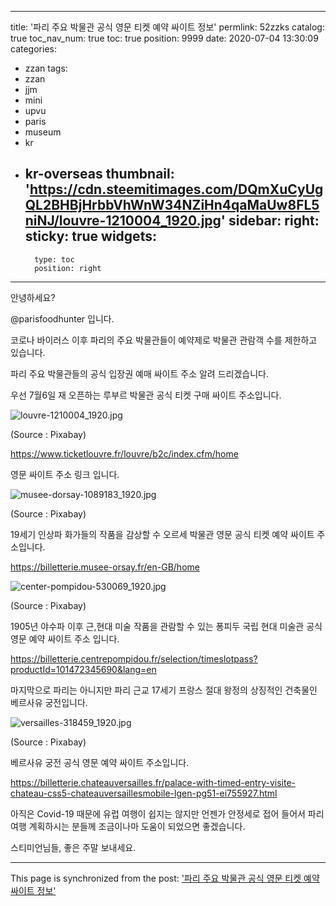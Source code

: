 
---
title: '파리 주요 박물관 공식 영문 티켓 예약 싸이트 정보'
permlink: 52zzks
catalog: true
toc_nav_num: true
toc: true
position: 9999
date: 2020-07-04 13:30:09
categories:
- zzan
tags:
- zzan
- jjm
- mini
- upvu
- paris
- museum
- kr
- kr-overseas
thumbnail: 'https://cdn.steemitimages.com/DQmXuCyUgQL2BHBjHrbbVhWnW34NZiHn4qaMaUw8FL5niNJ/louvre-1210004_1920.jpg'
sidebar:
    right:
        sticky: true
widgets:
    -
        type: toc
        position: right
---


안녕하세요?

@parisfoodhunter 입니다. 

코로나 바이러스 이후 파리의 주요 박물관들이 예약제로 박물관 관람객 수를 제한하고 있습니다. 

파리 주요 박물관들의 공식 입장권 예매 싸이트 주소 알려 드리겠습니다. 

우선 7월6일 재 오픈하는 루부르 박물관 공식 티켓 구매 싸이트 주소입니다. 

![louvre-1210004_1920.jpg](https://cdn.steemitimages.com/DQmXuCyUgQL2BHBjHrbbVhWnW34NZiHn4qaMaUw8FL5niNJ/louvre-1210004_1920.jpg)

(Source :  Pixabay) 

https://www.ticketlouvre.fr/louvre/b2c/index.cfm/home

영문 싸이트 주소 링크 입니다. 

![musee-dorsay-1089183_1920.jpg](https://cdn.steemitimages.com/DQmP1som2f8xur96tXYT1dXFutn1CJLcbx9VhfWd41iywEg/musee-dorsay-1089183_1920.jpg)

(Source : Pixabay)

19세기 인상파 화가들의 작품을 감상할 수 오르세 박물관 영문 공식 티켓 예약 싸이트  주소입니다. 

https://billetterie.musee-orsay.fr/en-GB/home

![center-pompidou-530069_1920.jpg](https://cdn.steemitimages.com/DQmQHQRUTDLWNgitNWChk1X212rBX5hXFzZtvqn5Z3GH7J7/center-pompidou-530069_1920.jpg)

(Source : Pixabay) 

1905년 야수파 이후 근,현대 미술 작품을 관람할 수 있는 퐁피두 국립 현대 미술관 공식 영문 예약 싸이트 주소 입니다. 

https://billetterie.centrepompidou.fr/selection/timeslotpass?productId=101472345690&lang=en

마지막으로 파리는 아니지만 파리 근교 17세기 프랑스 절대 왕정의 상징적인 건축물인 베르사유 궁전입니다.

![versailles-318459_1920.jpg](https://cdn.steemitimages.com/DQmbjom2TGepNggFRNRWZWYXB9UeaK1RZRnwuzXit2DT8p8/versailles-318459_1920.jpg)

(Source : Pixabay)

베르사유 궁전  공식  영문 예약 싸이트 주소입니다. 

https://billetterie.chateauversailles.fr/palace-with-timed-entry-visite-chateau-css5-chateauversaillesmobile-lgen-pg51-ei755927.html


아직은 Covid-19 때문에 유럽 여행이 쉽지는 않지만 언젠가 안정세로 접어 들어서 파리 여행 계획하시는 분들께 조금이나마 도움이 되었으면 좋겠습니다. 

스티미언님들,  좋은 주말 보내세요.

- - -

This page is synchronized from the post: ['파리 주요 박물관 공식 영문 티켓 예약 싸이트 정보'](https://steemit.com/@parisfoodhunter/52zzks)
